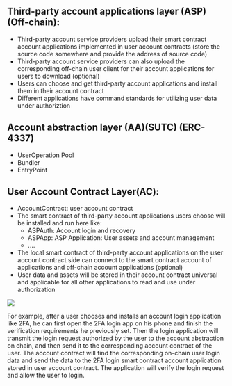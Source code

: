 ## Third-party account applications layer (ASP) (Off-chain):

- Third-party account service providers upload their smart contract account applications implemented in user account contracts (store the source code somewhere and provide the address of source code)
- Third-party account service providers can also upload the corresponding off-chain user client for their account applications for users to download (optional)
- Users can choose and get third-party account applications and install them in their account contract
- Different applications have command standards for utilizing user data under authoriztion

## Account abstraction layer (AA)(SUTC) (ERC-4337)

- UserOperation Pool
- Bundler
- EntryPoint

## User Account Contract Layer(AC):

- AccountContract: user account contract
- The smart contract of third-party account applications users choose will be installed and run here like:
    - ASPAuth: Account login and recovery
    - ASPApp: ASP Application: User assets and account management
    - ....
- The local smart contract of third-party account applications on the user account contract side can connect to the smart contract account of applications and off-chain account applications (optional)
- User data and assets will be stored in their account contract universal and applicable for all other applications to read and use under authorization

![](../images/layer.png)

For example, after a user chooses and installs an account login application like 2FA, he can first open the 2FA login app on his phone and finish the verification requirements he previously set. Then the login application will transmit the login request authorized by the user to the account abstraction on chain, and then send it to the corresponding account contract of the user. The account contract will find the corresponding on-chain user login data and send the data to the 2FA login smart contract account application stored in user account contract. The application will verify the login request and allow the user to login.  
